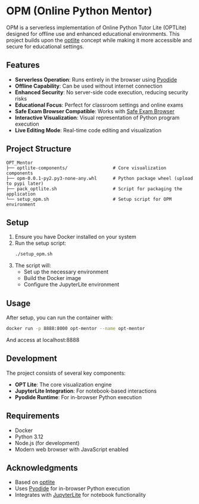 # OPM (Online Python Mentor)

OPM is a serverless implementation of Online Python Tutor Lite (OPTLite) designed for offline use and enhanced educational environments. This project builds upon the [optlite](https://github.com/dive4dec/optlite) concept while making it more accessible and secure for educational settings.

## Features

- **Serverless Operation**: Runs entirely in the browser using [Pyodide](https://pyodide.org)
- **Offline Capability**: Can be used without internet connection
- **Enhanced Security**: No server-side code execution, reducing security risks
- **Educational Focus**: Perfect for classroom settings and online exams
- **Safe Exam Browser Compatible**: Works with [Safe Exam Browser](https://safeexambrowser.org/)
- **Interactive Visualization**: Visual representation of Python program execution
- **Live Editing Mode**: Real-time code editing and visualization

## Project Structure

```
OPT_Mentor
├── optlite-components/                 # Core visualization components
├── opm-0.0.1-py2.py3-none-any.whl      # Python package wheel (upload to pypi later)
├── pack_optlite.sh                     # Script for packaging the application
└── setup_opm.sh                        # Setup script for OPM environment
```

## Setup

1. Ensure you have Docker installed on your system
2. Run the setup script:
   ```bash
   ./setup_opm.sh
   ```
3. The script will:
   - Set up the necessary environment
   - Build the Docker image
   - Configure the JupyterLite environment

## Usage

After setup, you can run the container with:
```bash
docker run -p 8888:8000 opt-mentor --name opt-mentor
```

And access at localhost:8888

## Development

The project consists of several key components:
- **OPT Lite**: The core visualization engine
- **JupyterLite Integration**: For notebook-based interactions
- **Pyodide Runtime**: For in-browser Python execution

## Requirements

- Docker
- Python 3.12
- Node.js (for development)
- Modern web browser with JavaScript enabled

## Acknowledgments

- Based on [optlite](https://github.com/dive4dec/optlite)
- Uses [Pyodide](https://pyodide.org) for in-browser Python execution
- Integrates with [JupyterLite](https://jupyterlite.readthedocs.io/) for notebook functionality 